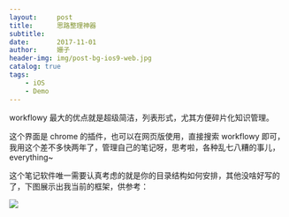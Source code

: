 ```yaml
---
layout:     post
title:      思路整理神器
subtitle:   
date:       2017-11-01
author:     姗子
header-img: img/post-bg-ios9-web.jpg
catalog: true
tags:
    - iOS
    - Demo
---
```




workflowy 最大的优点就是超级简洁，列表形式，尤其方便碎片化知识管理。

这个界面是 chrome 的插件，也可以在网页版使用，直接搜索 workflowy 即可，我用这个差不多快两年了，管理自己的笔记呀，思考啦，各种乱七八糟的事儿，everything~

这个笔记软件唯一需要认真考虑的就是你的目录结构如何安排，其他没啥好写的了，下图展示出我当前的框架，供参考：

![](https://tva1.sinaimg.cn/large/00831rSTly1gclv1xutd8j30jm0huq5x.jpg)

